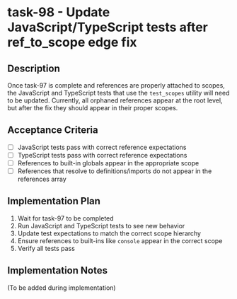 # task-98 - Update JavaScript/TypeScript tests after ref_to_scope edge fix

## Description

Once task-97 is complete and references are properly attached to scopes, the JavaScript and TypeScript tests that use the `test_scopes` utility will need to be updated. Currently, all orphaned references appear at the root level, but after the fix they should appear in their proper scopes.

## Acceptance Criteria

- [ ] JavaScript tests pass with correct reference expectations
- [ ] TypeScript tests pass with correct reference expectations  
- [ ] References to built-in globals appear in the appropriate scope
- [ ] References that resolve to definitions/imports do not appear in the references array

## Implementation Plan

1. Wait for task-97 to be completed
2. Run JavaScript and TypeScript tests to see new behavior
3. Update test expectations to match the correct scope hierarchy
4. Ensure references to built-ins like `console` appear in the correct scope
5. Verify all tests pass

## Implementation Notes

(To be added during implementation)